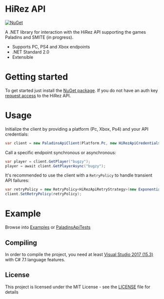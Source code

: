 # HiRez API
 [![NuGet](https://img.shields.io/nuget/v/HiRezApi.Paladins.svg)](https://www.nuget.org/packages/HiRezApi.Paladins)

A .NET library for interaction with the HiRez API supporting the games Paladins and SMITE (in progress).

* Supports PC, PS4 and Xbox endpoints
* .NET Standard 2.0
* Extensible 

Getting started
===============

To get started just install the [NuGet package](https://www.nuget.org/packages/HiRezApi.Paladins).
If you do not have an auth key [request access](https://fs12.formsite.com/HiRez/form48/secure_index.html) to the HiRez API.


Usage
===============

Initialize the client by providing a platform (Pc, Xbox, Ps4) and your API credentials:
``` c#
var client = new PaladinsApiClient(Platform.Pc, new HiRezApiCredentials("YourDeveloperId", "YourAuthKey"));
```

Call a specific endpoint synchronous or asynchronous:
``` c#
var player = client.GetPlayer("bugzy");
player = await client.GetPlayerAsync("bugzy"); 
```

It's recommended to use the client with a `RetryPolicy` to handle transient API failures:
``` c#
var retryPolicy = new RetryPolicy<HiRezApiRetryStrategy>(new ExponentialBackoffRetryStrategy());
client.SetRetryPolicy(retryPolicy);
```

Example
===============
Browse into [Examples](src/Examples/HiRezApi.Examples.App/Program.cs) or [PaladinsApiTests](src/HiRezApi.Tests/PaladinsApiTests.cs)

## Compiling
In order to compile the project, you need at least [Visual Studio 2017 (15.3)](https://www.visualstudio.com/downloads/) with C# 7.1 language features.

## License
This project is licensed under the MIT License - see the [LICENSE](LICENSE) file for details
